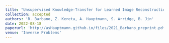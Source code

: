 ```yaml
---
title: "Unsupervised Knowledge-Transfer for Learned Image Reconstruction"
collection: accepted
authors: 'R. Barbano, Z. Kereta, A. Hauptmann, S. Arridge, B. Jin'
date: 2022-08-18
paperurl: 'http://asHauptmann.github.io/files/2021_Barbano_preprint.pdf'
venue: 'Inverse Problems'
---
```

